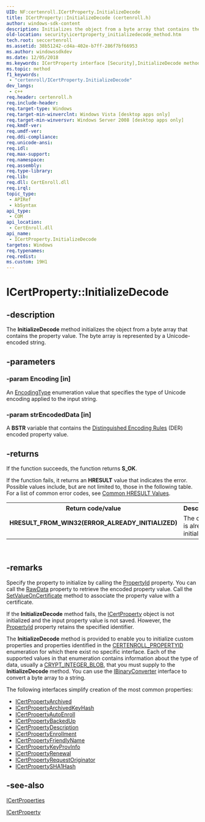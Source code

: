 ```yaml
---
UID: NF:certenroll.ICertProperty.InitializeDecode
title: ICertProperty::InitializeDecode (certenroll.h)
author: windows-sdk-content
description: Initializes the object from a byte array that contains the property value.
old-location: security\icertproperty_initializedecode_method.htm
tech.root: seccertenroll
ms.assetid: 38b51242-cd4a-402e-b7ff-286f7bf66953
ms.author: windowssdkdev
ms.date: 12/05/2018
ms.keywords: ICertProperty interface [Security],InitializeDecode method, ICertProperty.InitializeDecode, ICertProperty::InitializeDecode, InitializeDecode, InitializeDecode method [Security], InitializeDecode method [Security],ICertProperty interface, certenroll/ICertProperty::InitializeDecode, security.icertproperty_initializedecode_method
ms.topic: method
f1_keywords: 
 - "certenroll/ICertProperty.InitializeDecode"
dev_langs:
 - c++
req.header: certenroll.h
req.include-header: 
req.target-type: Windows
req.target-min-winverclnt: Windows Vista [desktop apps only]
req.target-min-winversvr: Windows Server 2008 [desktop apps only]
req.kmdf-ver: 
req.umdf-ver: 
req.ddi-compliance: 
req.unicode-ansi: 
req.idl: 
req.max-support: 
req.namespace: 
req.assembly: 
req.type-library: 
req.lib: 
req.dll: CertEnroll.dll
req.irql: 
topic_type:
 - APIRef
 - kbSyntax
api_type:
 - COM
api_location:
 - CertEnroll.dll
api_name:
 - ICertProperty.InitializeDecode
targetos: Windows
req.typenames: 
req.redist: 
ms.custom: 19H1
---
```


# ICertProperty::InitializeDecode


## -description


The <b>InitializeDecode</b> method initializes the object from a byte array that contains the property value. The byte array is represented by a Unicode-encoded string.


## -parameters




### -param Encoding [in]

An <a href="https://docs.microsoft.com/windows/desktop/api/certenroll/ne-certenroll-encodingtype">EncodingType</a> enumeration value that specifies the type of Unicode encoding applied to the input string.


### -param strEncodedData [in]

A <b>BSTR</b> variable that contains the <a href="https://docs.microsoft.com/windows/desktop/SecGloss/d-gly">Distinguished Encoding Rules</a> (DER) encoded property value.


## -returns



If the function succeeds, the function returns <b>S_OK</b>.

If the function fails, it returns an <b>HRESULT</b> value that indicates the error. Possible values include, but are not limited to, those in the following table.  For a list of common error codes, see <a href="https://docs.microsoft.com/windows/desktop/SecCrypto/common-hresult-values">Common HRESULT Values</a>.

<table>
<tr>
<th>Return code/value</th>
<th>Description</th>
</tr>
<tr>
<td width="40%">
<dl>
<dt><b><b>HRESULT_FROM_WIN32(ERROR_ALREADY_INITIALIZED)</b></b></dt>
<dt></dt>
</dl>
</td>
<td width="60%">
The object is already initialized.

</td>
</tr>
</table>
 




## -remarks



Specify the property to initialize by calling the <a href="https://docs.microsoft.com/windows/desktop/api/certenroll/nf-certenroll-icertproperty-get_propertyid">PropertyId</a> property. You can call the <a href="https://docs.microsoft.com/windows/desktop/api/certenroll/nf-certenroll-icertproperty-get_rawdata">RawData</a> property to retrieve the encoded property value. Call the <a href="https://docs.microsoft.com/windows/desktop/api/certenroll/nf-certenroll-icertproperty-setvalueoncertificate">SetValueOnCertificate</a> method to associate the property value with a certificate.

If the <b>InitializeDecode</b> method fails, the <a href="https://docs.microsoft.com/windows/desktop/api/certenroll/nn-certenroll-icertproperty">ICertProperty</a> object is not initialized and the input property value is not saved. However, the <a href="https://docs.microsoft.com/windows/desktop/api/certenroll/nf-certenroll-icertproperty-get_propertyid">PropertyId</a> property retains the specified identifier.

The <b>InitializeDecode</b> method is provided to enable you to initialize custom properties and properties identified in the <a href="https://docs.microsoft.com/windows/desktop/api/certenroll/ne-certenroll-certenroll_propertyid">CERTENROLL_PROPERTYID</a> enumeration for which there exist no specific interface. Each of the supported values in that enumeration contains information about the type of data, usually a <a href="https://docs.microsoft.com/previous-versions/windows/desktop/legacy/aa381414(v=vs.85)">CRYPT_INTEGER_BLOB</a>, that you must supply to the <b>InitializeDecode</b> method. You can use the <a href="https://docs.microsoft.com/windows/desktop/api/certenroll/nn-certenroll-ibinaryconverter">IBinaryConverter</a> interface to convert a byte array to a string.

The following interfaces simplify creation of the most common properties:<ul>
<li>
<a href="https://docs.microsoft.com/windows/desktop/api/certenroll/nn-certenroll-icertpropertyarchived">ICertPropertyArchived</a>
</li>
<li>
<a href="https://docs.microsoft.com/windows/desktop/api/certenroll/nn-certenroll-icertpropertyarchivedkeyhash">ICertPropertyArchivedKeyHash</a>
</li>
<li>
<a href="https://docs.microsoft.com/windows/desktop/api/certenroll/nn-certenroll-icertpropertyautoenroll">ICertPropertyAutoEnroll</a>
</li>
<li>
<a href="https://docs.microsoft.com/windows/desktop/api/certenroll/nn-certenroll-icertpropertybackedup">ICertPropertyBackedUp</a>
</li>
<li>
<a href="https://docs.microsoft.com/windows/desktop/api/certenroll/nn-certenroll-icertpropertydescription">ICertPropertyDescription</a>
</li>
<li>
<a href="https://docs.microsoft.com/windows/desktop/api/certenroll/nn-certenroll-icertpropertyenrollment">ICertPropertyEnrollment</a>
</li>
<li>
<a href="https://docs.microsoft.com/windows/desktop/api/certenroll/nn-certenroll-icertpropertyfriendlyname">ICertPropertyFriendlyName</a>
</li>
<li>
<a href="https://docs.microsoft.com/windows/desktop/api/certenroll/nn-certenroll-icertpropertykeyprovinfo">ICertPropertyKeyProvInfo</a>
</li>
<li>
<a href="https://docs.microsoft.com/windows/desktop/api/certenroll/nn-certenroll-icertpropertyrenewal">ICertPropertyRenewal</a>
</li>
<li>
<a href="https://docs.microsoft.com/windows/desktop/api/certenroll/nn-certenroll-icertpropertyrequestoriginator">ICertPropertyRequestOriginator</a>
</li>
<li>
<a href="https://docs.microsoft.com/windows/desktop/api/certenroll/nn-certenroll-icertpropertysha1hash">ICertPropertySHA1Hash</a>
</li>
</ul>





## -see-also




<a href="https://docs.microsoft.com/windows/desktop/api/certenroll/nn-certenroll-icertproperties">ICertProperties</a>



<a href="https://docs.microsoft.com/windows/desktop/api/certenroll/nn-certenroll-icertproperty">ICertProperty</a>
 

 

